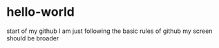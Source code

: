 # hello-world
start of my github
I am just following the basic rules of github
my screen should be broader
